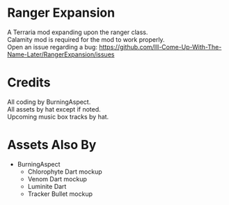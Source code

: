 # Ranger Expansion

A Terraria mod expanding upon the ranger class.
<br>
Calamity mod is required for the mod to work properly.
<br>
Open an issue regarding a bug: https://github.com/Ill-Come-Up-With-The-Name-Later/RangerExpansion/issues

# Credits

All coding by BurningAspect.
<br>
All assets by hat except if noted.
<br>
Upcoming music box tracks by hat.

# Assets Also By

<ul>
  <li>
    BurningAspect
    <ul>
      <li> Chlorophyte Dart mockup </li>
      <li> Venom Dart mockup </li>
      <li> Luminite Dart </li>
      <li> Tracker Bullet mockup </li>
    </ul>
  </li>
</ul>
